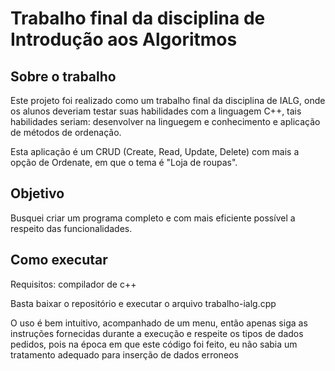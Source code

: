# Trabalho final da disciplina de Introdução aos Algoritmos

## Sobre o trabalho
Este projeto foi realizado como um trabalho final da disciplina de IALG, onde os alunos deveriam testar suas habilidades com a linguagem C++, tais habilidades seriam: desenvolver na linguegem e conhecimento e aplicação de métodos de ordenação.

Esta aplicação é um CRUD (Create, Read, Update, Delete) com mais a opção de Ordenate, em que o tema é "Loja de roupas".

## Objetivo
Busquei criar um programa completo e com mais eficiente possível a respeito das funcionalidades.

## Como executar
Requisitos: compilador de c++
    
Basta baixar o repositório e executar o arquivo trabalho-ialg.cpp

O uso é bem intuitivo, acompanhado de um menu, então apenas siga as instruções fornecidas durante a execução e respeite os tipos de dados pedidos, pois na época em que este código foi feito, eu não sabia um tratamento adequado para inserção de dados erroneos
